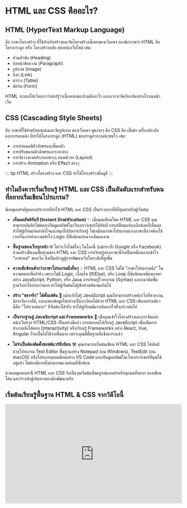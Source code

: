 # HTML และ CSS คืออะไร?

## HTML (HyperText Markup Language) 

คือ ภาษาโครงสร้าง ที่ใช้สำหรับสร้างและจัดโครงสร้างเนื้อหาของเว็บเพจ ลองนึกภาพว่า HTML คือ โครงกระดูก หรือ โครงสร้างหลัก ของหน้าเว็บไซต์ เช่น:

- ส่วนหัวข้อ (Heading)
- ย่อหน้าข้อความ (Paragraph)
- รูปภาพ (Image)
- ลิงก์ (Link)
- ตาราง (Table)
- ฟอร์ม (Form)
  
HTML จะบอกให้เว็บเบราว์เซอร์รู้ว่าเนื้อหาแต่ละส่วนคืออะไร และควรจะจัดเรียงกันอย่างไรบนหน้าเว็บ

## CSS (Cascading Style Sheets)

คือ ภาษาที่ใช้สำหรับตกแต่งและจัดรูปแบบ ของเว็บเพจ พูดง่ายๆ คือ CSS คือ เสื้อผ้า เครื่องประดับ และการตกแต่ง ที่ทำให้โครงกระดูก (HTML) ของเราดูสวยงามน่าสนใจ เช่น:

- การกำหนดสีตัวอักษรและพื้นหลัง
- การปรับขนาดตัวอักษรและระยะห่าง
- การจัดวางองค์ประกอบต่างๆ บนหน้าจอ (Layout)
- การสร้าง Animation หรือ Effect ต่างๆ
  
::: tip
HTML สร้างโครงสร้าง และ CSS ทำให้โครงสร้างนั้นดูดี
:::

## ทำไมถึงควรเริ่มเรียนรู้ HTML และ CSS เป็นอันดับแรกสำหรับคนที่อยากเริ่มเขียนโปรแกรม?

มีเหตุผลสำคัญหลายประการที่ทำให้ HTML และ CSS เป็นก้าวแรกที่ดีที่สุดสำหรับผู้เริ่มต้น:

- **เห็นผลลัพธ์ทันที (Instant Gratification)** ✨
เมื่อคุณเขียนโค้ด HTML และ CSS คุณสามารถบันทึกไฟล์และเปิดดูผลลัพธ์ในเว็บเบราว์เซอร์ได้ทันที การเปลี่ยนแปลงเล็กน้อยก็เห็นผล ทำให้ผู้เรียนเกิดกำลังใจและสนุกไปกับการเรียนรู้ ไม่เหมือนภาษาโปรแกรมบางภาษาที่อาจต้องใช้เวลาในการทำความเข้าใจ Logic ที่ซับซ้อนก่อนจะเห็นผลงาน

- **พื้นฐานของเว็บทุกหน้า** 🌐
ไม่ว่าเว็บไซต์ใดๆ ในโลกนี้ (แม้กระทั่ง Google หรือ Facebook) ล้วนสร้างขึ้นบนพื้นฐานของ HTML และ CSS การเรียนรู้สองภาษานี้จึงเป็นเหมือนการเข้าใจ "ภาษาแม่" ของเว็บ ซึ่งเป็นประตูสู่การพัฒนาเว็บในระดับที่สูงขึ้น

- **ความซับซ้อนต่ำกว่าภาษาโปรแกรมมิ่งอื่นๆ** 💡
HTML และ CSS ไม่ใช่ "ภาษาโปรแกรมมิ่ง" ในความหมายที่แท้จริง เพราะไม่มี Logic, เงื่อนไข (If/Else), หรือ Loop ที่ซับซ้อนเหมือนภาษาอย่าง JavaScript, Python, หรือ Java การเรียนรู้ไวยากรณ์ (Syntax) และแนวคิดพื้นฐานจึงทำได้ง่ายกว่ามาก ทำให้ผู้เริ่มต้นไม่รู้สึกท่วมท้นจนเกินไป

- **สร้าง "ของจริง" ได้ตั้งแต่ต้น** 🎨
แม้จะยังไม่รู้ JavaScript คุณก็สามารถสร้างหน้าเว็บที่สวยงาม, มีการจัดวางที่ดี, และแสดงข้อมูลได้อย่างเป็นระเบียบได้ด้วย HTML และ CSS เพียงอย่างเดียว นี่คือ "โปรเจกต์แรก" ที่จับต้องได้จริง ทำให้ผู้เรียนมีแรงบันดาลใจที่จะก้าวต่อไป

- **เป็นรากฐานสู่ JavaScript และ Frameworks** 🌳
เมื่อคุณเข้าใจโครงสร้างและการจัดแต่งหน้าเว็บด้วย HTML/CSS เป็นอย่างดีแล้ว การต่อยอดไปเรียนรู้ JavaScript เพื่อเพิ่มการทำงานเชิงโต้ตอบ (Interactivity) หรือเรียนรู้ Frameworks อย่าง React, Vue, Angular ก็จะเป็นไปได้ง่ายขึ้นมาก เพราะคุณมีพื้นฐานที่แข็งแกร่งแล้ว

- **ไม่จำเป็นต้องติดตั้งซอฟต์แวร์ซับซ้อน** 🛠️
คุณสามารถเริ่มต้นเขียน HTML และ CSS ได้ทันทีด้วยโปรแกรม Text Editor พื้นฐานอย่าง Notepad (บน Windows), TextEdit (บน macOS) หรือโปรแกรมยอดนิยมอย่าง VS Code และเปิดดูผลลัพธ์ในเว็บเบราว์เซอร์ที่คุณใช้อยู่แล้ว ไม่ต้องมีการตั้งค่าสภาพแวดล้อมที่ซับซ้อน

ด้วยเหตุผลเหล่านี้ HTML และ CSS จึงเป็นจุดเริ่มต้นที่สมบูรณ์แบบสำหรับทุกคนที่อยาก ลองเขียนโค้ด และก้าวเข้าสู่เส้นทางของนักพัฒนาครับ

## เริ่มต้นเรียนรู้พื้นฐาน HTML & CSS จากวิดีโอนี้

<iframe width="560" height="315" src="https://www.youtube.com/embed/leihudXxqAY?si=mQ4I05uPqyGtZJnJ" title="YouTube video player" frameborder="0" allow="accelerometer; autoplay; clipboard-write; encrypted-media; gyroscope; picture-in-picture; web-share" referrerpolicy="strict-origin-when-cross-origin" allowfullscreen></iframe>